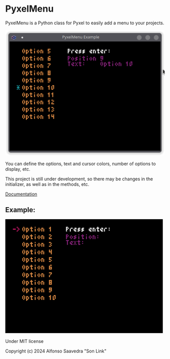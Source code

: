 # PyxelMenu

PyxelMenu is a Python class for Pyxel to easily add a menu to your projects.

![Screenshot of the example](screenshot.png)

You can define the options, text and cursor colors, number of options to display, etc.

This project is still under development, so there may be changes in the initializer, as well as in the methods, etc.

[Documentation](https://son-link.github.io/PyxelMenu/)

## Example:

![PyxelMenu in action](in_action.gif)

Under MIT license

Copyright (c) 2024 Alfonso Saavedra "Son Link"